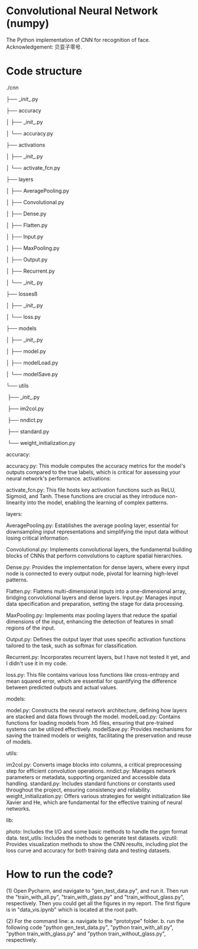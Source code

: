 # Convolutional Neural Network (numpy)
The Python implementation of CNN for recognition of face. Acknowledgement: 贝亚子零号.

# Code structure

./cnn

├── \__init__.py

├── accuracy

│  ├── \__init__.py

│  └── accuracy.py

├── activations

│  ├── \__init__.py

│  └── activate_fcn.py

├── layers

│  ├── AveragePooling.py

│  ├── Convolutional.py

│  ├── Dense.py

│  ├── Flatten.py

│  ├── Input.py

│  ├── MaxPooling.py

│  ├── Output.py

│  ├── Recurrent.py

│  └── \__init\__.py

├── lossesß

│  ├── \__init__.py

│  └── loss.py

├── models

│  ├── \__init__.py

│  ├── model.py

│  ├── modelLoad.py

│  └── modelSave.py

└── utils

​    ├── \__init__.py

​    ├── im2col.py

​    ├── nndict.py

​    ├── standard.py

​    └── weight_initialization.py

accuracy:

accuracy.py: This module computes the accuracy metrics for the model's outputs compared to the true labels, which is critical for assessing your neural network's performance.
activations:

activate_fcn.py: This file hosts key activation functions such as ReLU, Sigmoid, and Tanh. These functions are crucial as they introduce non-linearity into the model, enabling the learning of complex patterns.

layers:

AveragePooling.py: Establishes the average pooling layer, essential for downsampling input representations and simplifying the input data without losing critical information.

Convolutional.py: Implements convolutional layers, the fundamental building blocks of CNNs that perform convolutions to capture spatial hierarchies.

Dense.py: Provides the implementation for dense layers, where every input node is connected to every output node, pivotal for learning high-level patterns.

Flatten.py: Flattens multi-dimensional inputs into a one-dimensional array, bridging convolutional layers and dense layers.
Input.py: Manages input data specification and preparation, setting the stage for data processing.

MaxPooling.py: Implements max pooling layers that reduce the spatial dimensions of the input, enhancing the detection of features in small regions of the input.

Output.py: Defines the output layer that uses specific activation functions tailored to the task, such as softmax for classification.

Recurrent.py: Incorporates recurrent layers, but I have not tested it yet, and I didn't use it in my code.

loss.py: This file contains various loss functions like cross-entropy and mean squared error, which are essential for quantifying the difference between predicted outputs and actual values.

models:

model.py: Constructs the neural network architecture, defining how layers are stacked and data flows through the model.
modelLoad.py: Contains functions for loading models from .h5 files, ensuring that pre-trained systems can be utilized effectively.
modelSave.py: Provides mechanisms for saving the trained models or weights, facilitating the preservation and reuse of models.

utils:

im2col.py: Converts image blocks into columns, a critical preprocessing step for efficient convolution operations.
nndict.py: Manages network parameters or metadata, supporting organized and accessible data handling.
standard.py: Includes standard functions or constants used throughout the project, ensuring consistency and reliability.
weight_initialization.py: Offers various strategies for weight initialization like Xavier and He, which are fundamental for the effective training of neural networks.

lib: 

photo: Includes the I/O and some basic methods to handle the pgm format data.
test_utils: Includes the methods to generate test datasets.
vizutil: Provides visualization methods to show the CNN results, including plot the loss curve and accuracy for both training data and testing datasets.

# How to run the code?

(1) Open Pycharm, and navigate to "gen_test_data.py", and run it. Then run the "train_with_all.py", "train_with_glass.py" and "train_without_glass.py", respectively. Then you could get all the figures in my report. The first figure is in "data_vis.ipynb" which is located at the root path.

(2) For the command line: a. navigate to the "prototype" folder. b. run the following code "python gen_test_data.py", "python train_with_all.py", "python train_with_glass.py" and "python train_without_glass.py", respectively.
